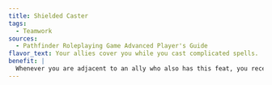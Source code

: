 ```yaml
---
title: Shielded Caster
tags:
  - Teamwork
sources:
  - Pathfinder Roleplaying Game Advanced Player's Guide
flavor_text: Your allies cover you while you cast complicated spells.
benefit: |
  Whenever you are adjacent to an ally who also has this feat, you receive a +4 competence bonus on concentration checks. If your ally is wielding a buckler or a light shield, this bonus increases by +1. If your ally is wielding a heavy shield or a tower shield, this bonus increases by +2. Finally, if an enemy threatening you and your ally has the [Disruptive](/feats/disruptive/) feat, or another ability that increases the DC of concentration checks, the amount of the increase is halved.
---
```



